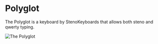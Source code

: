 # Polyglot

The Polyglot is a keyboard by StenoKeyboards that allows both steno and qwerty typing.

![The Polyglot](https://i.imgur.com/sqBRED1.jpg)
